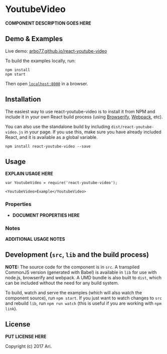 # YoutubeVideo

__COMPONENT DESCRIPTION GOES HERE__


## Demo & Examples

Live demo: [arbo77.github.io/react-youtube-video](http://arbo77.github.io/react-youtube-video/)

To build the examples locally, run:

```
npm install
npm start
```

Then open [`localhost:8000`](http://localhost:8000) in a browser.


## Installation

The easiest way to use react-youtube-video is to install it from NPM and include it in your own React build process (using [Browserify](http://browserify.org), [Webpack](http://webpack.github.io/), etc).

You can also use the standalone build by including `dist/react-youtube-video.js` in your page. If you use this, make sure you have already included React, and it is available as a global variable.

```
npm install react-youtube-video --save
```


## Usage

__EXPLAIN USAGE HERE__

```
var YoutubeVideo = require('react-youtube-video');

<YoutubeVideo>Example</YoutubeVideo>
```

### Properties

* __DOCUMENT PROPERTIES HERE__

### Notes

__ADDITIONAL USAGE NOTES__


## Development (`src`, `lib` and the build process)

**NOTE:** The source code for the component is in `src`. A transpiled CommonJS version (generated with Babel) is available in `lib` for use with node.js, browserify and webpack. A UMD bundle is also built to `dist`, which can be included without the need for any build system.

To build, watch and serve the examples (which will also watch the component source), run `npm start`. If you just want to watch changes to `src` and rebuild `lib`, run `npm run watch` (this is useful if you are working with `npm link`).

## License

__PUT LICENSE HERE__

Copyright (c) 2017 Ari.

